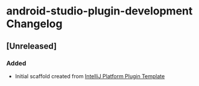 <!-- Keep a Changelog guide -> https://keepachangelog.com -->

# android-studio-plugin-development Changelog

## [Unreleased]
### Added
- Initial scaffold created from [IntelliJ Platform Plugin Template](https://github.com/JetBrains/intellij-platform-plugin-template)
